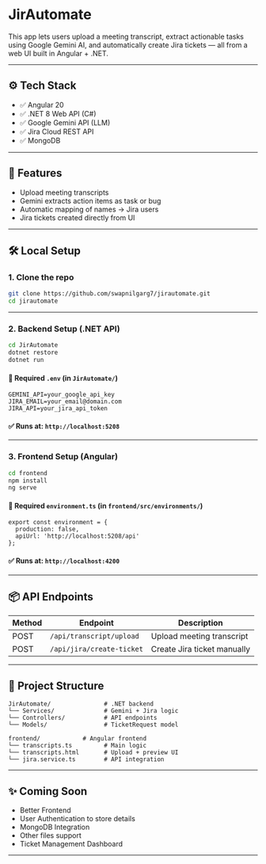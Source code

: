 # JirAutomate

This app lets users upload a meeting transcript, extract actionable tasks using Google Gemini AI, and automatically create Jira tickets — all from a web UI built in Angular + .NET.

---

## ⚙️ Tech Stack

- ✅ Angular 20
- ✅ .NET 8 Web API (C#)
- ✅ Google Gemini API (LLM)
- ✅ Jira Cloud REST API
- ✅ MongoDB

---

## 🚀 Features

- Upload meeting transcripts
- Gemini extracts action items as task or bug
- Automatic mapping of names → Jira users
- Jira tickets created directly from UI

---

## 🛠️ Local Setup

### 1. Clone the repo

```bash
git clone https://github.com/swapnilgarg7/jirautomate.git
cd jirautomate
```

---

### 2. Backend Setup (.NET API)

```bash
cd JirAutomate
dotnet restore
dotnet run
```

#### 🔐 Required `.env` (in `JirAutomate/`)

```
GEMINI_API=your_google_api_key
JIRA_EMAIL=your_email@domain.com
JIRA_API=your_jira_api_token
```

#### ✅ Runs at: `http://localhost:5208`

---

### 3. Frontend Setup (Angular)

```bash
cd frontend
npm install
ng serve
```
#### 🔐 Required `environment.ts` (in `frontend/src/environments/`)

```
export const environment = {
  production: false,
  apiUrl: 'http://localhost:5208/api'
};
```

#### ✅ Runs at: `http://localhost:4200`

---

## 📦 API Endpoints

| Method | Endpoint                  | Description                   |
|--------|---------------------------|-------------------------------|
| POST   | `/api/transcript/upload`  | Upload meeting transcript     |
| POST   | `/api/jira/create-ticket` | Create Jira ticket manually   |

---

## 📁 Project Structure

```
JirAutomate/               # .NET backend
└── Services/              # Gemini + Jira logic
└── Controllers/           # API endpoints
└── Models/                # TicketRequest model

frontend/            # Angular frontend
└── transcripts.ts         # Main logic
└── transcripts.html       # Upload + preview UI
└── jira.service.ts        # API integration
```

---

## ✨ Coming Soon

- Better Frontend
- User Authentication to store details
- MongoDB Integration
- Other files support
- Ticket Management Dashboard

---

